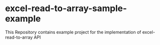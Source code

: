 # excel-read-to-array-sample-example
This Repository contains example project for the implementation of excel-read-to-array API 
